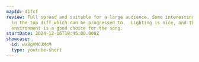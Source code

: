 ```yaml
---
mapId: 41fcf
review: Full spread and suitable for a large audience. Some interesting patterns
  in the top diff which can be progressed to.  Lighting is nice, and the
  environment is a good choice for the song.
startDate: 2024-12-16T18:45:00.000Z
showcase:
  id: wx8gVMCJMcM
  type: youtube-short
---
```

